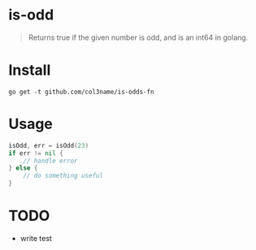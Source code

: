 # is-odd
> Returns true if the given number is odd, and is an int64 in golang.

# Install 
`go get -t github.com/col3name/is-odds-fn`

# Usage
```go
isOdd, err = isOdd(23)
if err != nil {
    // handle error
} else {
    // do something useful
}
```

# TODO
- write test
